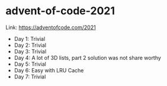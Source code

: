 # advent-of-code-2021

Link: https://adventofcode.com/2021
- Day 1: Trivial
- Day 2: Trivial
- Day 3: Trivial
- Day 4: A lot of 3D lists, part 2 solution was not share worthy
- Day 5: Trivial
- Day 6: Easy with LRU Cache
- Day 7: Trivial
